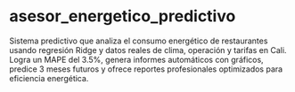 # asesor_energetico_predictivo
Sistema predictivo que analiza el consumo energético de restaurantes usando regresión Ridge y datos reales de clima, operación y tarifas en Cali. Logra un MAPE del 3.5%, genera informes automáticos con gráficos, predice 3 meses futuros y ofrece reportes profesionales optimizados para eficiencia energética.
